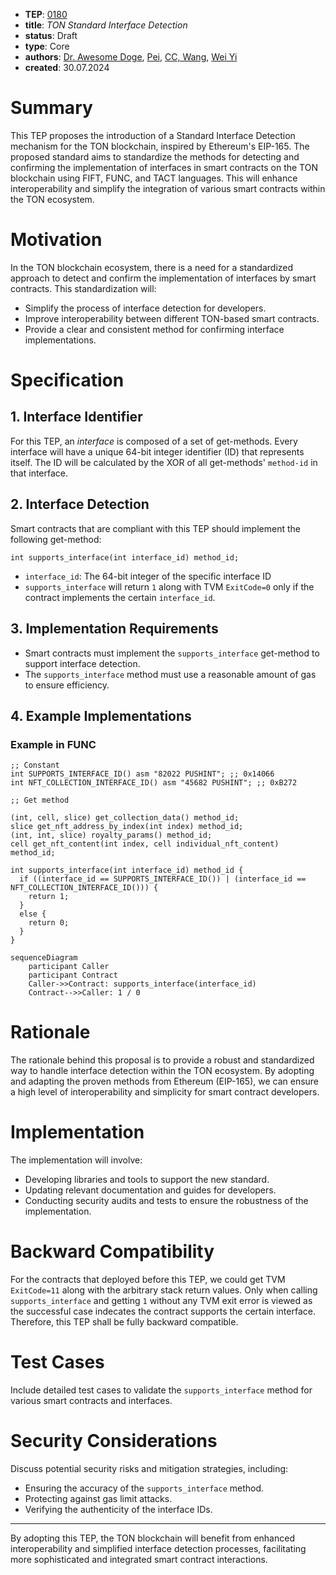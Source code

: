 - **TEP**: [0180](https://github.com/ton-blockchain/TEPs/pull/0180)
- **title**: *TON Standard Interface Detection*
- **status**: Draft
- **type**: Core 
- **authors**: [Dr. Awesome Doge](https://github.com/hacker-volodya), [Pei](p@tonx.tg), [CC, Wang](https://github.com/a2468834), [Wei Yi](https://github.com/WeiYiChiuAtTonfura)
- **created**: 30.07.2024

# Summary
This TEP proposes the introduction of a Standard Interface Detection mechanism for the TON blockchain, inspired by Ethereum's EIP-165. The proposed standard aims to standardize the methods for detecting and confirming the implementation of interfaces in smart contracts on the TON blockchain using FIFT, FUNC, and TACT languages. This will enhance interoperability and simplify the integration of various smart contracts within the TON ecosystem.

# Motivation
In the TON blockchain ecosystem, there is a need for a standardized approach to detect and confirm the implementation of interfaces by smart contracts. This standardization will:
- Simplify the process of interface detection for developers.
- Improve interoperability between different TON-based smart contracts.
- Provide a clear and consistent method for confirming interface implementations.

# Specification

## 1. Interface Identifier

For this TEP, an *interface* is composed of a set of get-methods. Every interface will have a unique 64-bit integer identifier (ID) that represents itself. The ID will be calculated by the XOR of all get-methods' `method-id` in that interface.

## 2. Interface Detection
Smart contracts that are compliant with this TEP should implement the following get-method:

```func
int supports_interface(int interface_id) method_id;
```

- `interface_id`: The 64-bit integer of the specific interface ID
- `supports_interface` will return `1` along with TVM `ExitCode=0` only if the contract implements the certain `interface_id`.

## 3. Implementation Requirements
- Smart contracts must implement the `supports_interface` get-method to support interface detection.
- The `supports_interface` method must use a reasonable amount of gas to ensure efficiency.

## 4. Example Implementations

### Example in FUNC
```func
;; Constant
int SUPPORTS_INTERFACE_ID() asm "82022 PUSHINT"; ;; 0x14066
int NFT_COLLECTION_INTERFACE_ID() asm "45682 PUSHINT"; ;; 0xB272

;; Get method

(int, cell, slice) get_collection_data() method_id;
slice get_nft_address_by_index(int index) method_id;
(int, int, slice) royalty_params() method_id;
cell get_nft_content(int index, cell individual_nft_content) method_id;

int supports_interface(int interface_id) method_id {
  if ((interface_id == SUPPORTS_INTERFACE_ID()) | (interface_id == NFT_COLLECTION_INTERFACE_ID())) {
    return 1;
  }
  else {
    return 0;
  }
}
```

```mermaid
sequenceDiagram
    participant Caller
    participant Contract
    Caller->>Contract: supports_interface(interface_id)
    Contract-->>Caller: 1 / 0
```

# Rationale
The rationale behind this proposal is to provide a robust and standardized way to handle interface detection within the TON ecosystem. By adopting and adapting the proven methods from Ethereum (EIP-165), we can ensure a high level of interoperability and simplicity for smart contract developers.

# Implementation
The implementation will involve:
- Developing libraries and tools to support the new standard.
- Updating relevant documentation and guides for developers.
- Conducting security audits and tests to ensure the robustness of the implementation.

# Backward Compatibility
For the contracts that deployed before this TEP, we could get TVM `ExitCode=11` along with the arbitrary stack return values. Only when calling `supports_interface` and getting `1` without any TVM exit error is viewed as the successful case indecates the contract supports the certain interface. Therefore, this TEP shall be fully backward compatible.

# Test Cases
Include detailed test cases to validate the `supports_interface` method for various smart contracts and interfaces.

# Security Considerations
Discuss potential security risks and mitigation strategies, including:
- Ensuring the accuracy of the `supports_interface` method.
- Protecting against gas limit attacks.
- Verifying the authenticity of the interface IDs.

---

By adopting this TEP, the TON blockchain will benefit from enhanced interoperability and simplified interface detection processes, facilitating more sophisticated and integrated smart contract interactions.
